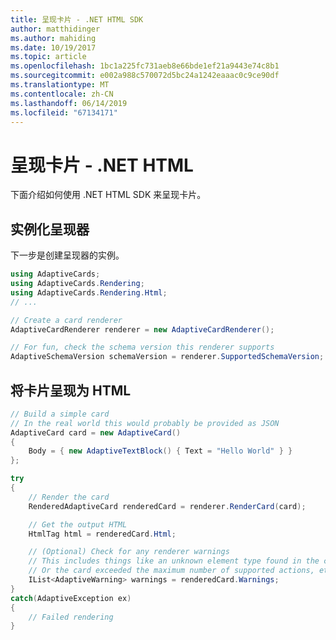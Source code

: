 ```yaml
---
title: 呈现卡片 - .NET HTML SDK
author: matthidinger
ms.author: mahiding
ms.date: 10/19/2017
ms.topic: article
ms.openlocfilehash: 1bc1a225fc731aeb8e66bde1ef21a9443e74c8b1
ms.sourcegitcommit: e002a988c570072d5bc24a1242eaaac0c9ce90df
ms.translationtype: MT
ms.contentlocale: zh-CN
ms.lasthandoff: 06/14/2019
ms.locfileid: "67134171"
---
```

# <a name="render-a-card---net-html"></a>呈现卡片 - .NET HTML

下面介绍如何使用 .NET HTML SDK 来呈现卡片。

## <a name="instantiate-a-renderer"></a>实例化呈现器

下一步是创建呈现器的实例。 

```csharp
using AdaptiveCards;
using AdaptiveCards.Rendering;
using AdaptiveCards.Rendering.Html;
// ... 

// Create a card renderer
AdaptiveCardRenderer renderer = new AdaptiveCardRenderer();

// For fun, check the schema version this renderer supports
AdaptiveSchemaVersion schemaVersion = renderer.SupportedSchemaVersion; // 1.0
```

## <a name="render-a-card-to-html"></a>将卡片呈现为 HTML

```csharp
// Build a simple card
// In the real world this would probably be provided as JSON
AdaptiveCard card = new AdaptiveCard()
{
    Body = { new AdaptiveTextBlock() { Text = "Hello World" } }
};

try
{
    // Render the card
    RenderedAdaptiveCard renderedCard = renderer.RenderCard(card);

    // Get the output HTML 
    HtmlTag html = renderedCard.Html;

    // (Optional) Check for any renderer warnings
    // This includes things like an unknown element type found in the card
    // Or the card exceeded the maximum number of supported actions, etc
    IList<AdaptiveWarning> warnings = renderedCard.Warnings;
}
catch(AdaptiveException ex)
{
    // Failed rendering
}
```
